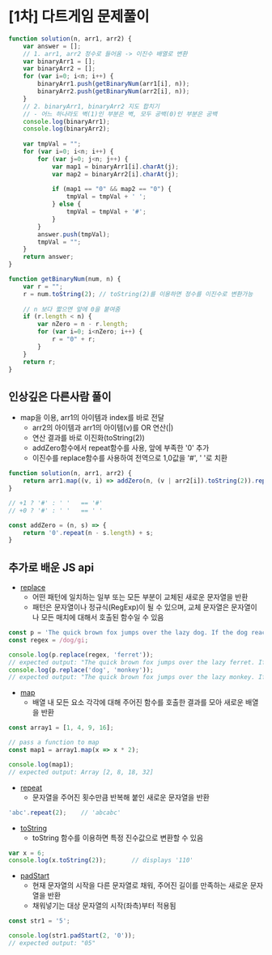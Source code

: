 # [1차] 다트게임 문제풀이

```javascript
function solution(n, arr1, arr2) {
    var answer = [];
    // 1. arr1, arr2 정수로 들어옴 -> 이진수 배열로 변환
    var binaryArr1 = [];
    var binaryArr2 = [];
    for (var i=0; i<n; i++) {
        binaryArr1.push(getBinaryNum(arr1[i], n));
        binaryArr2.push(getBinaryNum(arr2[i], n));
    }
    // 2. binaryArr1, binaryArr2 지도 합치기
    // - 어느 하나라도 벽(1)인 부분은 벽, 모두 공백(0)인 부분은 공백
    console.log(binaryArr1);
    console.log(binaryArr2);
    
    var tmpVal = "";
    for (var i=0; i<n; i++) {
        for (var j=0; j<n; j++) {
            var map1 = binaryArr1[i].charAt(j);
            var map2 = binaryArr2[i].charAt(j);
            
            if (map1 == "0" && map2 == "0") {
                tmpVal = tmpVal + ' ';
            } else {
                tmpVal = tmpVal + '#';
            }
        }
        answer.push(tmpVal);
        tmpVal = "";
    }
    return answer;
}

function getBinaryNum(num, n) {
    var r = "";
    r = num.toString(2); // toString(2)를 이용하면 정수를 이진수로 변환가능
    
    // n 보다 짧으면 앞에 0을 붙여줌 
    if (r.length < n) {
        var nZero = n - r.length;
        for (var i=0; i<nZero; i++) {
            r = "0" + r;
        }
    }
    return r;
}
```

## 인상깊은 다른사람 풀이

* map을 이용, arr1의 아이템과 index를 바로 전달
  * arr2의 아이템과 arr1의 아이템(v)를 OR 연산(|)
  * 연산 결과를 바로 이진화(toString(2))
  * addZero함수에서 repeat함수를 사용, 앞에 부족한 '0' 추가
  * 이진수를 replace함수를 사용하여 전역으로 1,0값을 '#', ' '로 치환

```javascript
function solution(n, arr1, arr2) {
    return arr1.map((v, i) => addZero(n, (v | arr2[i]).toString(2)).replace(/1|0/g, a => +a ? '#' : ' '));
}

// +1 ? '#' : ' '   == '#'
// +0 ? '#' : ' '   == ' ' 

const addZero = (n, s) => {
    return '0'.repeat(n - s.length) + s;
}
```

## **추가로 배운 JS api**

* [replace](https://developer.mozilla.org/ko/docs/Web/JavaScript/Reference/Global_Objects/String/replace)
  * 어떤 패턴에 일치하는 일부 또는 모든 부분이 교체된 새로운 문자열을 반환
  * 패턴은 문자열이나 정규식(RegExp)이 될 수 있으며, 교체 문자열은 문자열이나 모든 매치에 대해서 호출된 함수일 수 있음

```js
const p = 'The quick brown fox jumps over the lazy dog. If the dog reacted, was it really lazy?';
const regex = /dog/gi;

console.log(p.replace(regex, 'ferret'));
// expected output: "The quick brown fox jumps over the lazy ferret. If the ferret reacted, was it really lazy?"
console.log(p.replace('dog', 'monkey'));
// expected output: "The quick brown fox jumps over the lazy monkey. If the dog reacted, was it really lazy?"
```

* [map](https://developer.mozilla.org/ko/docs/Web/JavaScript/Reference/Global_Objects/Array/map)
  * 배열 내 모든 요소 각각에 대해 주어진 함수를 호출한 결과를 모아 새로운 배열을 반환

```js
const array1 = [1, 4, 9, 16];

// pass a function to map
const map1 = array1.map(x => x * 2);

console.log(map1);
// expected output: Array [2, 8, 18, 32]
```

* [repeat](https://developer.mozilla.org/ko/docs/Web/JavaScript/Reference/Global_Objects/String/repeat)
  * 문자열을 주어진 횟수만큼 반복해 붙인 새로운 문자열을 반환

```js
'abc'.repeat(2);    // 'abcabc'
```

* [toString](https://developer.mozilla.org/ko/docs/Web/JavaScript/Reference/Global_Objects/Number/toString)
  * toString 함수를 이용하면 특정 진수값으로 변환할 수 있음

```js
var x = 6;
console.log(x.toString(2));       // displays '110'
```

  * [padStart](https://developer.mozilla.org/ko/docs/Web/JavaScript/Reference/Global_Objects/String/padStart)
    * 현재 문자열의 시작을 다른 문자열로 채워, 주어진 길이를 만족하는 새로운 문자열을 반환
    * 채워넣기는 대상 문자열의 시작(좌측)부터 적용됨

```js
const str1 = '5';

console.log(str1.padStart(2, '0'));
// expected output: "05"
```